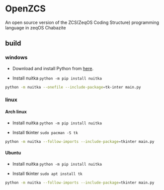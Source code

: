 # OpenZCS
An open source version of the ZCS(ZeqOS Coding Structure) programming language in zeqOS Chabazite

## build

### windows

- Download and install Python from [here](https://www.python.org/downloads/).

- Install nuitka `python -m pip install nuitka`

```bash
python -m nuitka --onefile --include-package=tk-inter main.py
```

### linux

#### Arch linux

- Install nuitka `python -m pip install nuitka`

- Install tkinter `sudo pacman -S tk`

```bash
python -m nuitka --follow-imports --include-package=tkinter main.py
```

#### Ubuntu

- Install nuitka `python -m pip install nuitka`

- Install tkinter `sudo apt install tk`

```bash
python -m nuitka --follow-imports --include-package=tkinter main.py
```
